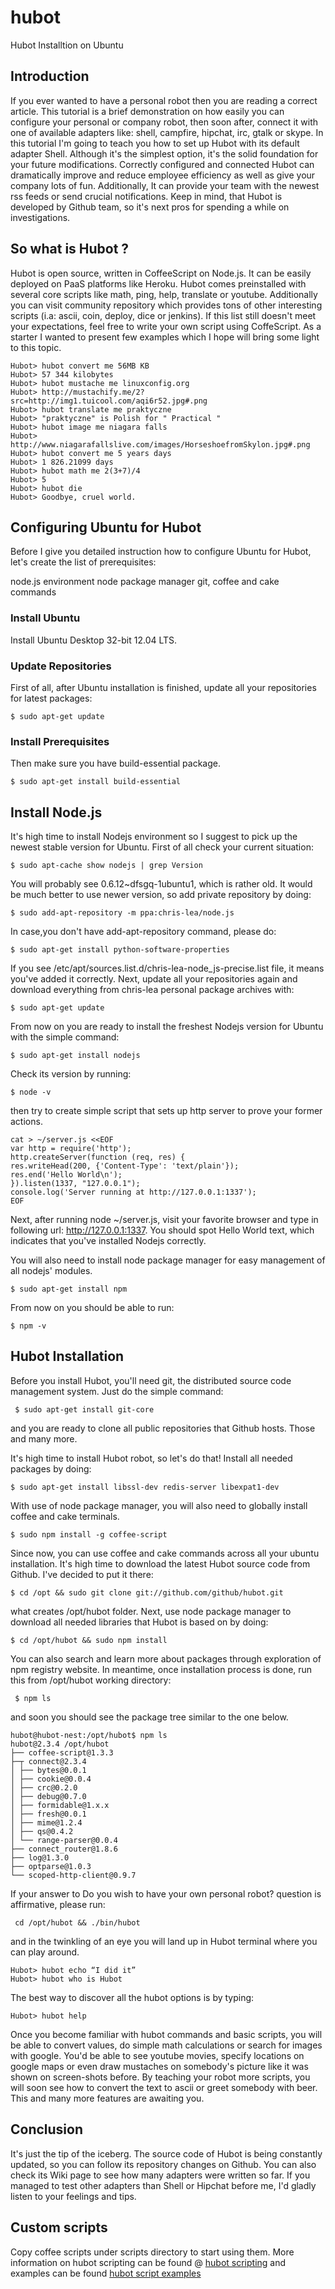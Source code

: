 # hubot

Hubot Installtion on Ubuntu

## Introduction

If you ever wanted to have a personal robot then you are reading a correct article. This tutorial is a brief demonstration on how easily you can configure your personal or company robot, then soon after, connect it with one of available adapters like: shell, campfire, hipchat, irc, gtalk or skype. In this tutorial I'm going to teach you how to set up Hubot with its default adapter Shell. Although it's the simplest option, it's the solid foundation for your future modifications. 
Correctly configured and connected Hubot can dramatically improve and reduce employee efficiency as well as give your company lots of fun. Additionally, It can provide your team with the newest rss feeds or send crucial notifications. Keep in mind, that Hubot is developed by Github team, so it's next pros for spending a while on investigations.

## So what is Hubot ?
Hubot is open source, written in CoffeeScript on Node.js. It can be easily deployed on PaaS platforms like Heroku. Hubot comes preinstalled with several core scripts like math, ping, help, translate or youtube. 
Additionally you can visit community repository which provides tons of other interesting scripts (i.a: ascii, coin, deploy, dice or jenkins). If this list still doesn't meet your expectations, feel free to write your own script using CoffeScript. 
As a starter I wanted to present few examples which I hope will bring some light to this topic.

```
Hubot> hubot convert me 56MB KB
Hubot> 57 344 kilobytes
Hubot> hubot mustache me linuxconfig.org
Hubot> http://mustachify.me/2?src=http://img1.tuicool.com/aqi6r52.jpg#.png
Hubot> hubot translate me praktyczne
Hubot> "praktyczne" is Polish for " Practical "
Hubot> hubot image me niagara falls
Hubot> http://www.niagarafallslive.com/images/HorseshoefromSkylon.jpg#.png
Hubot> hubot convert me 5 years days
Hubot> 1 826.21099 days
Hubot> hubot math me 2(3+7)/4
Hubot> 5
Hubot> hubot die
Hubot> Goodbye, cruel world.
```

## Configuring Ubuntu for Hubot
Before I give you detailed instruction how to configure Ubuntu for Hubot, let's create the list of prerequisites:

node.js environment
node package manager
git, coffee and cake commands

### Install Ubuntu
Install Ubuntu Desktop 32-bit 12.04 LTS.

### Update Repositories
First of all, after Ubuntu installation is finished, update all your repositories for latest packages:
```
$ sudo apt-get update
```
### Install Prerequisites
Then make sure you have build-essential package.
```
$ sudo apt-get install build-essential
```
## Install Node.js
It's high time to install Nodejs environment so I suggest to pick up the newest stable version for Ubuntu. First of all check your current situation:
```
$ sudo apt-cache show nodejs | grep Version
```
You will probably see 0.6.12~dfsgq-1ubuntu1, which is rather old. It would be much better to use newer version, so add private repository by doing:
```
$ sudo add-apt-repository -m ppa:chris-lea/node.js 
```
In case,you don't have add-apt-repository command, please do:
```
$ sudo apt-get install python-software-properties
```
If you see /etc/apt/sources.list.d/chris-lea-node_js-precise.list file, it means you've added it correctly. Next, update all your repositories again and download everything from chris-lea personal package archives with:
```
$ sudo apt-get update
```
From now on you are ready to install the freshest Nodejs version for Ubuntu with the simple command:
```
$ sudo apt-get install nodejs
```
Check its version by running:
```
$ node -v 
```
then try to create simple script that sets up http server to prove your former actions.
```
cat > ~/server.js <<EOF
var http = require('http');
http.createServer(function (req, res) {
res.writeHead(200, {'Content-Type': 'text/plain'});
res.end('Hello World\n');
}).listen(1337, "127.0.0.1");
console.log('Server running at http://127.0.0.1:1337');
EOF
```
Next, after running node ~/server.js, visit your favorite browser and type in following url: http://127.0.0.1:1337. You should spot Hello World text, which indicates that you've installed Nodejs correctly.

You will also need to install node package manager for easy management of all nodejs' modules.
```
$ sudo apt-get install npm
```
From now on you should be able to run:
```
$ npm -v
```
## Hubot Installation
Before you install Hubot, you'll need git, the distributed source code management system. Just do the simple command:
```
 $ sudo apt-get install git-core
```
and you are ready to clone all public repositories that Github hosts. Those and many more.

It's high time to install Hubot robot, so let's do that! Install all needed packages by doing:
```
$ sudo apt-get install libssl-dev redis-server libexpat1-dev
```
With use of node package manager, you will also need to globally install coffee and cake terminals.
```
$ sudo npm install -g coffee-script
```
Since now, you can use coffee and cake commands across all your ubuntu installation. It's high time to download the latest Hubot source code from Github. I've decided to put it there:
```
$ cd /opt && sudo git clone git://github.com/github/hubot.git
```
what creates /opt/hubot folder. Next, use node package manager to download all needed libraries that Hubot is based on by doing:
```
$ cd /opt/hubot && sudo npm install 
```
You can also search and learn more about packages through exploration of npm registry website. In meantime, once installation process is done, run this from /opt/hubot working directory:
```
 $ npm ls 
```
and soon you should see the package tree similar to the one below.
```
hubot@hubot-nest:/opt/hubot$ npm ls
hubot@2.3.4 /opt/hubot
├── coffee-script@1.3.3
├─┬ connect@2.3.4
│ ├── bytes@0.0.1
│ ├── cookie@0.0.4
│ ├── crc@0.2.0
│ ├── debug@0.7.0
│ ├── formidable@1.x.x
│ ├── fresh@0.0.1
│ ├── mime@1.2.4
│ ├── qs@0.4.2
│ └── range-parser@0.0.4
├── connect_router@1.8.6
├── log@1.3.0
├── optparse@1.0.3
└── scoped-http-client@0.9.7
```
If your answer to Do you wish to have your own personal robot? question is affirmative, please run:
```
 cd /opt/hubot && ./bin/hubot 
```
and in the twinkling of an eye you will land up in Hubot terminal where you can play around.
```
Hubot> hubot echo “I did it”
Hubot> hubot who is Hubot
```
The best way to discover all the hubot options is by typing:
```
Hubot> hubot help
```
Once you become familiar with hubot commands and basic scripts, you will be able to convert values, do simple math calculations or search for images with google. You'd be able to see youtube movies, specify locations on google maps or even draw mustaches on somebody's picture like it was shown on screen-shots before. By teaching your robot more scripts, you will soon see how to convert the text to ascii or greet somebody with beer. This and many more features are awaiting you.

## Conclusion
It's just the tip of the iceberg. The source code of Hubot is being constantly updated, so you can follow its repository changes on Github. You can also check its Wiki page to see how many adapters were written so far. If you managed to test other adapters than Shell or Hipchat before me, I'd gladly listen to your feelings and tips.

## Custom scripts

Copy coffee scripts under scripts directory to start using them. More information on hubot scripting can be found @ [hubot scripting](  https://github.com/github/hubot/blob/master/docs/scripting.md)  and examples can be found [hubot script examples](https://github.com/github/hubot-scripts)
